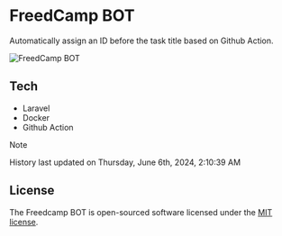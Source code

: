 # FreedCamp BOT

Automatically assign an ID before the task title based on Github Action.

![FreedCamp BOT](https://repository-images.githubusercontent.com/737932867/7d34798b-2680-471c-b089-a78a718d3d6a)

## Tech

- Laravel
- Docker
- Github Action

> [!NOTE]  
> History last updated on Thursday, June 6th, 2024, 2:10:39 AM

## License

The Freedcamp BOT is open-sourced software licensed under the [MIT license](https://opensource.org/licenses/MIT).
